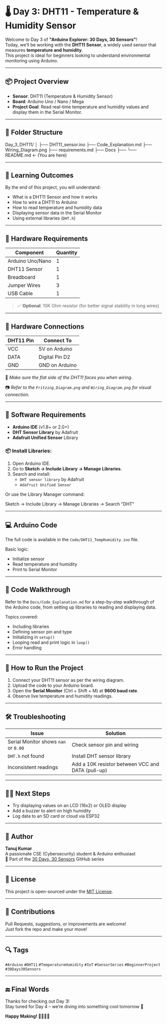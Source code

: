 # 🌡️ Day 3: DHT11 - Temperature & Humidity Sensor

Welcome to Day 3 of **"Arduino Explorer: 30 Days, 30 Sensors"**!  
Today, we’ll be working with the **DHT11 Sensor**, a widely used sensor that measures **temperature and humidity**.  
This project is ideal for beginners looking to understand environmental monitoring using Arduino.

---

## 📦 Project Overview

- **Sensor**: DHT11 (Temperature & Humidity Sensor)
- **Board**: Arduino Uno / Nano / Mega
- **Project Goal**: Read real-time temperature and humidity values and display them in the Serial Monitor.

---

## 📁 Folder Structure

Day_3_DHT11/
│
├── DHT11_sensor.ino
├── Code_Explanation.md
├── Wiring_Diagram.png
├── requirements.md
├── Docs
├── 
└── README.md ← (You are here)


---

## 🧠 Learning Outcomes

By the end of this project, you will understand:

- What is a DHT11 Sensor and how it works
- How to wire a DHT11 to Arduino
- How to read temperature and humidity data
- Displaying sensor data in the Serial Monitor
- Using external libraries (`DHT.h`)

---

## 🔌 Hardware Requirements

| Component           | Quantity |
|--------------------|----------|
| Arduino Uno/Nano   | 1        |
| DHT11 Sensor       | 1        |
| Breadboard         | 1        |
| Jumper Wires       | 3        |
| USB Cable          | 1        |

> ✅ **Optional**: 10K Ohm resistor (for better signal stability in long wires)

---

## 🔗 Hardware Connections

| DHT11 Pin | Connect To         |
|-----------|--------------------|
| VCC       | 5V on Arduino      |
| DATA      | Digital Pin D2     |
| GND       | GND on Arduino     |

📌 *Make sure the flat side of the DHT11 faces you when wiring.*

📷 *Refer to the `Fritzing_Diagram.png` and `Wiring_Diagram.png` for visual connection.*

---

## 🧾 Software Requirements

- **Arduino IDE** (v1.8+ or 2.0+)
- **DHT Sensor Library** by Adafruit
- **Adafruit Unified Sensor** Library

### 📦 Install Libraries:

1. Open Arduino IDE.
2. Go to **Sketch → Include Library → Manage Libraries**.
3. Search and install:
   - `DHT sensor library` by Adafruit
   - `Adafruit Unified Sensor`

Or use the Library Manager command:

Sketch → Include Library → Manage Libraries → Search "DHT"

---

## 💻 Arduino Code

The full code is available in the `Code/DHT11_TempHumidity.ino` file.

Basic logic:
- Initialize sensor
- Read temperature and humidity
- Print to Serial Monitor

---

## 📜 Code Walkthrough

Refer to the `Docs/Code_Explanation.md` for a step-by-step walkthrough of the Arduino code, from setting up libraries to reading and displaying data.

Topics covered:
- Including libraries
- Defining sensor pin and type
- Initializing in `setup()`
- Looping read and print logic in `loop()`
- Error handling

---

## 🧪 How to Run the Project

1. Connect your DHT11 sensor as per the wiring diagram.
2. Upload the code to your Arduino board.
3. Open the **Serial Monitor** (Ctrl + Shift + M) at **9600 baud rate**.
4. Observe live temperature and humidity readings.

---

## 🛠️ Troubleshooting

| Issue | Solution |
|-------|----------|
| Serial Monitor shows `nan` or `0.00` | Check sensor pin and wiring |
| `DHT.h` not found | Install DHT sensor library |
| Inconsistent readings | Add a 10K resistor between VCC and DATA (pull-up) |

---

## 🧑‍🎓 Next Steps

- Try displaying values on an LCD (16x2) or OLED display
- Add a buzzer to alert on high humidity
- Log data to an SD card or cloud via ESP32

---

## 💬 Author

**Tanuj Kumar**  
A passionate CSE (Cybersecurity) student & Arduino enthusiast  
📅 Part of the [30 Days, 30 Sensors](https://github.com/tanujkumar2405/Arduino-Explorer-30Days30Sensors) GitHub series

---

## 📄 License

This project is open-sourced under the [MIT License](LICENSE).

---

## 🙌 Contributions

Pull Requests, suggestions, or improvements are welcome!  
Just fork the repo and make your move!

---

## 🔍 Tags

`#Arduino` `#DHT11` `#TemperatureHumidity` `#IoT` `#SensorSeries` `#BeginnerProject` `#30Days30Sensors`

---

## 🔚 Final Words

Thanks for checking out Day 3!  
Stay tuned for Day 4 – we’re diving into something cool tomorrow 🚀

**Happy Making! 👨‍🔧👩‍💻**

